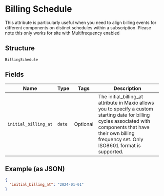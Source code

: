 
# Billing Schedule

This attribute is particularly useful when you need to align billing events for different components on distinct schedules within a subscription. Please note this only works for site with Multifrequency enabled

## Structure

`BillingSchedule`

## Fields

| Name | Type | Tags | Description |
|  --- | --- | --- | --- |
| `initial_billing_at` | `date` | Optional | The initial_billing_at attribute in Maxio allows you to specify a custom starting date for billing cycles associated with components that have their own billing frequency set. Only ISO8601 format is supported. |

## Example (as JSON)

```json
{
  "initial_billing_at": "2024-01-01"
}
```

